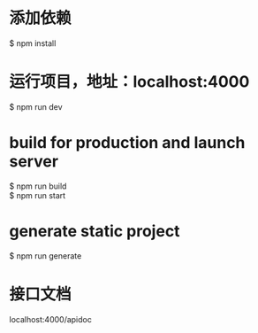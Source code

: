 # 添加依赖

\$ npm install

# 运行项目，地址：localhost:4000

\$ npm run dev

# build for production and launch server

\$ npm run build       
\$ npm run start

# generate static project

\$ npm run generate

# 接口文档

localhost:4000/apidoc
